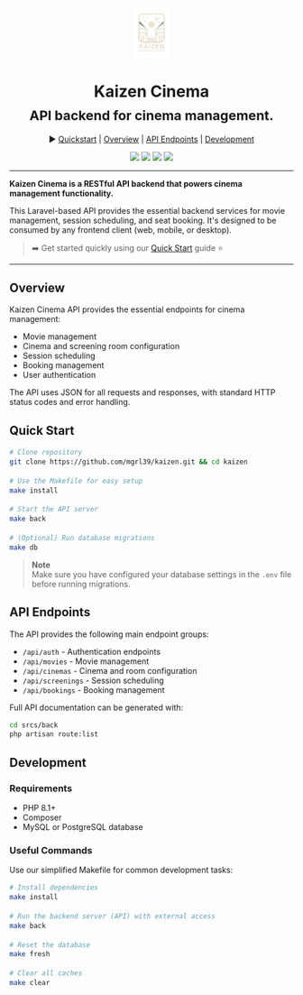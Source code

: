 <div align="center" style="text-align: center; width: 100%">
<img src="public/assets/images/kaizen_logo_transparent.png" height="90px"/>
<h1>Kaizen Cinema<br/><sub>API backend for cinema management.</sub></h1>

▶️ <a href="#quick-start">Quickstart</a> | <a href="#overview">Overview</a> | <a href="#api-endpoints">API Endpoints</a> | <a href="#development">Development</a>

<a href="https://php.net"><img src="https://img.shields.io/badge/PHP-8.1%2B-8892BF?style=flat-square&logo=php"/></a>
<a href="https://laravel.com"><img src="https://img.shields.io/badge/Laravel-10.x-FF2D20?style=flat-square&logo=laravel"/></a>
<a href="LICENSE"><img src="https://img.shields.io/badge/License-MIT-green?style=flat-square"/></a>
<a href="#status"><img src="https://img.shields.io/badge/Status-Development-blue?style=flat-square"/></a>

</div>
<hr/>

**Kaizen Cinema is a RESTful API backend that powers cinema management functionality.**

This Laravel-based API provides the essential backend services for movie management, session scheduling, and seat booking. It's designed to be consumed by any frontend client (web, mobile, or desktop).

> ➡️ Get started quickly using our [Quick Start](#quick-start) guide ⭐️

<hr/>

## Overview

Kaizen Cinema API provides the essential endpoints for cinema management:

- Movie management
- Cinema and screening room configuration
- Session scheduling
- Booking management
- User authentication

The API uses JSON for all requests and responses, with standard HTTP status codes and error handling.

## Quick Start

```bash
# Clone repository
git clone https://github.com/mgrl39/kaizen.git && cd kaizen

# Use the Makefile for easy setup
make install

# Start the API server
make back

# (Optional) Run database migrations
make db
```

> **Note**  
> Make sure you have configured your database settings in the `.env` file before running migrations.

## API Endpoints

The API provides the following main endpoint groups:

- `/api/auth` - Authentication endpoints
- `/api/movies` - Movie management
- `/api/cinemas` - Cinema and room configuration
- `/api/screenings` - Session scheduling
- `/api/bookings` - Booking management

Full API documentation can be generated with:

```bash
cd srcs/back
php artisan route:list
```

## Development

### Requirements

- PHP 8.1+
- Composer
- MySQL or PostgreSQL database

### Useful Commands

Use our simplified Makefile for common development tasks:

```bash
# Install dependencies
make install

# Run the backend server (API) with external access
make back

# Reset the database
make fresh

# Clear all caches
make clear
```
